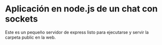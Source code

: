 # Aplicación en node.js de un chat con sockets

Este es un pequeño servidor de express listo para ejecutarse y servir la carpeta public en la web.
